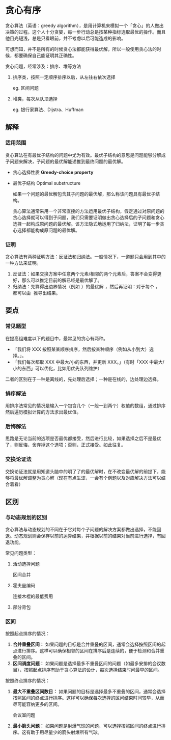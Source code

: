# 贪心有序

贪心算法（英语：greedy algorithm），是用计算机来模拟一个「贪心」的人做出决策的过程。这个人十分贪婪，每一步行动总是按某种指标选取最优的操作。而且他目光短浅，总是只看眼前，并不考虑以后可能造成的影响。

可想而知，并不是所有的时候贪心法都能获得最优解，所以一般使用贪心法的时候，都要确保自己能证明其正确性。

贪心问题，经常涉及：排序、堆等方法

1. 排序类，按照一定顺序排序以后，从左往右依次选择

   eg. 区间问题

2. 堆类，每次从队顶选择

   eg. 银行家算法、Dijstra、Huffman

## 解释

### 适用范围

贪心算法在有最优子结构的问题中尤为有效。最优子结构的意思是问题能够分解成子问题来解决，子问题的最优解能递推到最终问题的最优解。

- 贪心选择性质 **Greedy-choice property**

- 最优子结构 Optimal substructure

  如果一个问题的最优解包含其子问题的最优解，那么称该问题具有最优子结构。

  贪心算法通常采用一个非常直接的方法运用最优子结构，假定通过对原问题的贪心选择就可以得到子问题，我们只需要证明做出贪心选择后的子问题和贪心选择一起构成原问题的最优解。该方法隐式地运用了归纳法，证明了每一步贪心选择都能构成原问题的最优解。

### 证明

贪心算法有两种证明方法：反证法和归纳法。一般情况下，一道题只会用到其中的一种方法来证明。

1. 反证法：如果交换方案中任意两个元素/相邻的两个元素后，答案不会变得更好，那么可以推定目前的解已经是最优解了。
2. 归纳法：先算得出边界情况（例如 ![n = 1](data:image/gif;base64,R0lGODlhAQABAIAAAAAAAP///yH5BAEAAAAALAAAAAABAAEAAAIBRAA7)）的最优解 ![F_1](data:image/gif;base64,R0lGODlhAQABAIAAAAAAAP///yH5BAEAAAAALAAAAAABAAEAAAIBRAA7)，然后再证明：对于每个 ![n](data:image/gif;base64,R0lGODlhAQABAIAAAAAAAP///yH5BAEAAAAALAAAAAABAAEAAAIBRAA7)，![F_{n+1}](data:image/gif;base64,R0lGODlhAQABAIAAAAAAAP///yH5BAEAAAAALAAAAAABAAEAAAIBRAA7) 都可以由 ![F_{n}](data:image/gif;base64,R0lGODlhAQABAIAAAAAAAP///yH5BAEAAAAALAAAAAABAAEAAAIBRAA7) 推导出结果。

## 要点

### 常见题型

在提高组难度以下的题目中，最常见的贪心有两种。

- 「我们将 XXX 按照某某顺序排序，然后按某种顺序（例如从小到大）选择。」。
- 「我们每次都取 XXX 中最大/小的东西，并更新 XXX。」（有时「XXX 中最大/小的东西」可以优化，比如用优先队列维护）

二者的区别在于一种是离线的，先处理后选择；一种是在线的，边处理边选择。

### 排序解法

用排序法常见的情况是输入一个包含几个（一般一到两个）权值的数组，通过排序然后遍历模拟计算的方法求出最优值。

### 后悔解法

思路是无论当前的选项是否最优都接受，然后进行比较，如果选择之后不是最优了，则反悔，舍弃掉这个选项；否则，正式接受。如此往复。

### 交换论证法

交换论证法就是用知道头脑中的明了了的最优解时，在不改变最优解的前提下，能够将最优解调整为贪心解（现在有点生涩，一会有个例题以及对应解决方法可以结合着看）

## 区别

### 与动态规划的区别

贪心算法与动态规划的不同在于它对每个子问题的解决方案都做出选择，不能回退。动态规划则会保存以前的运算结果，并根据以前的结果对当前进行选择，有回退功能。

常见问题类型：

1. 活动选择问题

   区间合并

2. 霍夫曼编码

   连接木棍的最低费用

3. 部分背包

### 区间

按照起点排序的情况：

1. **合并重叠区间：** 如果问题的目标是合并重叠的区间，通常会选择按照区间的起点进行排序。这样可以确保相邻的区间在排序后是连续的，便于检测和合并重叠的区间。
2. **区间调度问题：** 如果问题是选择最多不重叠区间的问题（如最多安排的会议数目），按照起点排序有助于贪心算法的设计，每次选择结束时间最早的区间。

按照终点排序的情况：

1. **最大不重叠区间数目：** 如果问题的目标是选择最多不重叠的区间，通常会选择按照区间的终点进行排序。这样可以确保每次选择的区间结束时间较早，从而尽可能容纳更多的区间。

   会议室问题

2. **最小箭头问题：** 如果问题是射爆气球的问题，可以选择按照区间的终点进行排序。这有助于用尽量少的箭头射爆所有气球。
